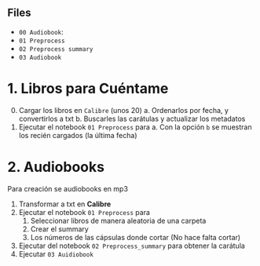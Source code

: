 
## Files
- `00 Audiobook`: 
- `01 Preprocess`
- `02 Preprocess summary`
- `03 Audiobook`

# 1. Libros para Cuéntame

0. Cargar los libros en `Calibre` (unos 20)
   a. Ordenarlos por fecha, y convertirlos a txt
   b. Buscarles las carátulas y actualizar los metadatos    
1. Ejecutar el notebook `01 Preprocess` para 
   a. Con la opción `b` se muestran los recién cargados (la última fecha)

# 2. Audiobooks

Para creación se audiobooks en mp3
1. Transformar a txt en **Calibre**
2. Ejecutar el notebook `01 Preprocess` para 
   1. Seleccionar libros de manera aleatoria de una carpeta
   1. Crear el summary
   2. Los números de las cápsulas donde cortar (No hace falta cortar)
4. Ejecutar del notebook `02 Preprocess_summary` para obtener la carátula 
5. Ejecutar `03 Auidiobook`
